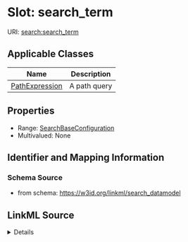 # Slot: search_term

URI: [search:search_term](https://w3id.org/linkml/search_datamodel/search_term)



<!-- no inheritance hierarchy -->




## Applicable Classes

| Name | Description |
| --- | --- |
[PathExpression](PathExpression.md) | A path query






## Properties

* Range: [SearchBaseConfiguration](SearchBaseConfiguration.md)
* Multivalued: None







## Identifier and Mapping Information







### Schema Source


* from schema: https://w3id.org/linkml/search_datamodel




## LinkML Source

<details>
```yaml
name: search_term
from_schema: https://w3id.org/linkml/search_datamodel
rank: 1000
alias: search_term
owner: PathExpression
domain_of:
- PathExpression
range: SearchBaseConfiguration

```
</details>